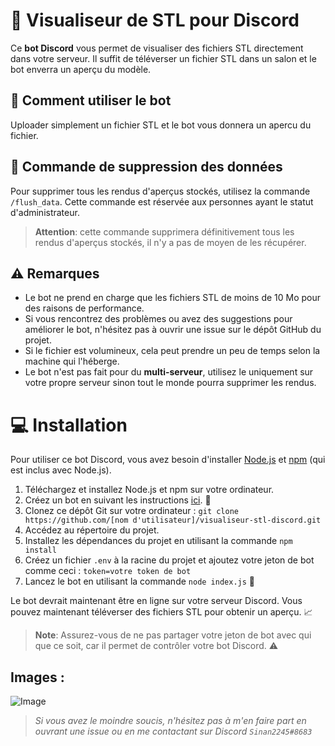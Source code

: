# 🚀 Visualiseur de STL pour Discord

Ce **bot Discord** vous permet de visualiser des fichiers STL directement dans votre serveur. Il suffit de téléverser un fichier STL dans un salon et le bot enverra un aperçu du modèle.

## 🔧 Comment utiliser le bot

Uploader simplement un fichier STL et le bot vous donnera un apercu du fichier.

## 🚫 Commande de suppression des données

Pour supprimer tous les rendus d'aperçus stockés, utilisez la commande `/flush_data`. Cette commande est réservée aux personnes ayant le statut d'administrateur.

> **Attention**: cette commande supprimera définitivement tous les rendus d'aperçus stockés, il n'y a pas de moyen de les récupérer.

## ⚠️ Remarques

- Le bot ne prend en charge que les fichiers STL de moins de 10 Mo pour des raisons de performance.
- Si vous rencontrez des problèmes ou avez des suggestions pour améliorer le bot, n'hésitez pas à ouvrir une issue sur le dépôt GitHub du projet.
- Si le fichier est volumineux, cela peut prendre un peu de temps selon la machine qui l'héberge.
- Le bot n'est pas fait pour du **multi-serveur**, utilisez le uniquement sur votre propre serveur sinon tout le monde pourra supprimer les rendus.

# 💻 Installation 

Pour utiliser ce bot Discord, vous avez besoin d'installer [Node.js](https://nodejs.org/) et [npm](https://www.npmjs.com/) (qui est inclus avec Node.js).

1. Téléchargez et installez Node.js et npm sur votre ordinateur.
2. Créez un bot en suivant les instructions [ici](https://discordjs.guide/preparations/setting-up-a-bot-application.html). 🤖
3. Clonez ce dépôt Git sur votre ordinateur : `git clone https://github.com/[nom d'utilisateur]/visualiseur-stl-discord.git`
4. Accédez au répertoire du projet.
5. Installez les dépendances du projet en utilisant la commande `npm install`
6. Créez un fichier `.env` à la racine du projet et ajoutez votre jeton de bot comme ceci : `token=votre token de bot`
7. Lancez le bot en utilisant la commande `node index.js` 🚀

Le bot devrait maintenant être en ligne sur votre serveur Discord. Vous pouvez maintenant téléverser des fichiers STL pour obtenir un aperçu. 📈

> **Note**: Assurez-vous de ne pas partager votre jeton de bot avec qui que ce soit, car il permet de contrôler votre bot Discord. ⚠️


## Images : 
![Image](https://cdn.discordapp.com/attachments/878253378575151144/1054524525406081145/image.png)

> *Si vous avez le moindre soucis, n'hésitez pas à m'en faire part en ouvrant une issue ou en me contactant sur Discord `Sinan2245#8683`*
